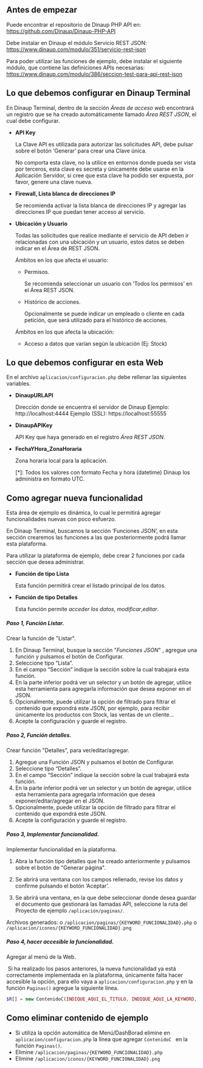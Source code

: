 
## Antes de empezar

Puede encontrar el repositorio de Dinaup PHP API en:
	https://github.com/Dinaup/Dinaup-PHP-API

Debe instalar en Dinaup el módulo Servicio REST JSON:
	https://www.dinaup.com/modulo/351/servicio-rest-json 

Para poder utilizar las funciones de ejemplo, debe instalar el siguiente módulo, que contiene las definiciones APIs necesarias:
  https://www.dinaup.com/modulo/386/seccion-test-para-api-rest-json



## Lo que debemos configurar en Dinaup Terminal

En Dinaup Terminal, dentro de la sección *Áreas de acceso web* encontrará un registro que se ha creado automáticamente llamado *Área REST JSON*, el cual debe configurar.

- ​**API Key** 

  La Clave API es utilizada para autorizar las solicitudes API, debe pulsar sobre el botón ‘Generar’ para crear una Clave única.

  No comporta esta clave, no la utilice en entornos donde pueda ser vista por terceros, esta clave es secreta y únicamente debe usarse en la Aplicación Servidor, si cree que esta clave ha podido ser expuesta, por favor, genere una clave nueva.

- **Firewall, Lista blanca de direcciones IP**

  Se recomienda activar la lista blanca de direcciones IP y agregar las direcciones IP que puedan tener acceso al servicio.

- **Ubicación y Usuario**

  Todas las solicitudes que realice mediante el servicio de API deben ir relacionadas con una ubicación y un usuario, estos datos se deben indicar en el Área de REST JSON.

  Ámbitos en los que afecta el usuario:
  - Permisos. 

    Se recomienda seleccionar un usuario con ‘Todos los permisos’ en el Área REST JSON.

  - Histórico de acciones. 

    Opcionalmente se puede indicar un empleado o cliente en cada petición, que será utilizado para el histórico de acciones.

  Ámbitos en los que afecta la ubicación:

  - Acceso a datos que varían según la ubicación (Ej: Stock)

  



## Lo que debemos configurar en esta Web

En el archivo `aplicacion/configuracion.php` debe rellenar las siguientes variables.

- **DinaupURLAPI** 

  Dirección donde se encuentra el servidor de Dinaup
  Ejemplo: http://localhost:4444
  Ejemplo (SSL): https://localhost:55555

- **DinaupAPIKey**

  API Key que haya generado en el registro *Área REST JSON*.

- **FechaYHora_ZonaHoraria**

  Zona horaria local para la aplicación.

  [*]: Todos los valores con formato Fecha y hora (datetime) Dinaup los administra en formato UTC.

  

## Como agregar nueva funcionalidad

Esta área de ejemplo es dinámica, lo cual le permitirá agregar funcionalidades nuevas con poco esfuerzo.

En Dinaup Terminal, buscamos la sección ‘Funciones JSON’, en esta sección crearemos las funciones a las que posteriormente podrá llamar esta plataforma.

Para utilizar la plataforma de ejemplo, debe crear 2 funciones por cada sección que desea administrar.

- **Función de tipo Lista** 

  Esta función permitirá crear el listado principal de los datos.

- **Función de tipo Detalles**

  Esta función permite *acceder los datos*, *modificar*,*editar*.

##### Paso 1, Función Listar.

Crear la función de "Listar".

1. En Dinaup Terminal, busque la sección "*Funciones JSON*" , agregue una función y pulsamos el botón de Configurar.
2. Seleccione tipo “Lista”.
3. En el campo “Sección” indique la sección sobre la cual trabajará esta función.
4. En la parte inferior podrá ver un selector y un botón de agregar, utilice esta herramienta para agregarla información que desea exponer en el JSON.
5. Opcionalmente, puede utilizar la opción de filtrado para filtrar el contenido que expondrá este JSON, por ejemplo, para recibir únicamente los productos con Stock, las ventas de un cliente…
6. Acepte la configuración y guarde el registro.

##### Paso 2, Función detalles.

Crear función "Detalles", para ver/editar/agregar.

1.	Agregue una Función JSON y pulsamos el botón de Configurar.
2.	Seleccione tipo “Detalles”.
3.	En el campo “Sección” indique la sección sobre la cual trabajará esta función.
4.	En la parte inferior podrá ver un selector y un botón de agregar, utilice esta herramienta para agregarla información que desea exponer/editar/agregar en el JSON.
5.	Opcionalmente, puede utilizar la opción de filtrado para filtrar el contenido que expondrá este JSON. 
6.	Acepte la configuración y guarde el registro.

##### Paso 3, Implementar funcionalidad.

Implementar funcionalidad en la plataforma.

1. Abra la función tipo detalles que ha creado anteriormente y pulsamos sobre el botón de "Generar página".

2. Se abrirá una ventana con los campos rellenado, revise los datos y confirme pulsando el botón ‘Aceptar’.

   [^*]: La KeyWord (KEYWORD_FUNCIONALIDAD) se utiliza para el nombre de archivos y para URL.

3. Se abrirá una ventana, en la que debe seleccionar donde desea guardar el documento que gestionará las llamadas API,  seleccione la ruta del Proyecto de ejemplo `/aplicación/paginas/`. 

   [^*]: Si no está accesible la ruta `/aplicación/paginas/`, puede seleccionar cualquier otro directorio y copiar los archivos manualmente.

Archivos generados:
o	`/aplicacion/paginas/{KEYWORD_FUNCIONALIDAD}.php`
o	`/aplicacion/iconos/{KEYWORD_FUNCIONALIDAD}.png`

##### Paso 4, hacer accesible la funcionalidad.

Agregar al menú de la Web.

​	Si ha realizado los pasos anteriores, la nueva funcionalidad ya está correctamente implementada en la plataforma, únicamente falta hacer accesible la opción, para ello vaya a `aplicacion/configuracion.php` y en la función `Paginas()` agregue la siguiente línea.

```php
$R[] = new ContenidoC(INDIQUE_AQUI_EL_TITULO, INDIQUE_AQUI_LA_KEYWORD, INDIQUE_AQUI_SI_SE_PUEDE_AGREGAR);
```



## Como eliminar contenido de ejemplo

-	Si utiliza la opción automática de Menú/DashBorad elimine en `aplicacion/configuracion.php` la línea que agregar `ContenidoC ` en la función `Paginas()`.
-	Elimine `/aplicacion/paginas/{KEYWORD_FUNCIONALIDAD}.php`
-	Elimine `/aplicacion/iconos/{KEYWORD_FUNCIONALIDAD}.png`

